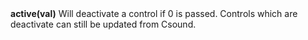 <a name="active"><h3 style="padding-top: 40px; margin-top: 40px;"></h3></a>
**active(val)** Will deactivate a control if 0 is passed. Controls which are deactivate can still be updated from Csound.

